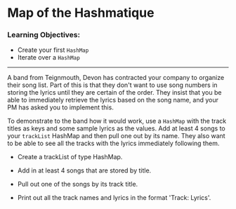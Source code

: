 Map of the Hashmatique
======================

### Learning Objectives:

*   Create your first `HashMap`
*   Iterate over a `HashMap`

* * *

A band from Teignmouth, Devon has contracted your company to organize their song list. Part of this is that they don't want to use song numbers in storing the lyrics until they are certain of the order. They insist that you be able to immediately retrieve the lyrics based on the song name, and your PM has asked you to implement this.

To demonstrate to the band how it would work, use a `HashMap` with the track titles as keys and some sample lyrics as the values. Add at least 4 songs to your `trackList` HashMap and then pull one out by its name. They also want to be able to see all the tracks with the lyrics immediately following them.

*   Create a trackList of type HashMap.
    
*   Add in at least 4 songs that are stored by title.
    
*   Pull out one of the songs by its track title.
    
*   Print out all the track names and lyrics in the format 'Track: Lyrics'.